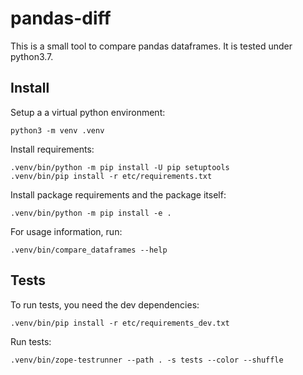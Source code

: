 # pandas-diff

This is a small tool to compare pandas dataframes.
It is tested under python3.7.

## Install

Setup a a virtual python environment:

    python3 -m venv .venv

Install requirements:

    .venv/bin/python -m pip install -U pip setuptools
    .venv/bin/pip install -r etc/requirements.txt

Install package requirements and the package itself:

    .venv/bin/python -m pip install -e .

For usage information, run:

    .venv/bin/compare_dataframes --help

## Tests

To run tests, you need the dev dependencies:

    .venv/bin/pip install -r etc/requirements_dev.txt

Run tests:

    .venv/bin/zope-testrunner --path . -s tests --color --shuffle
